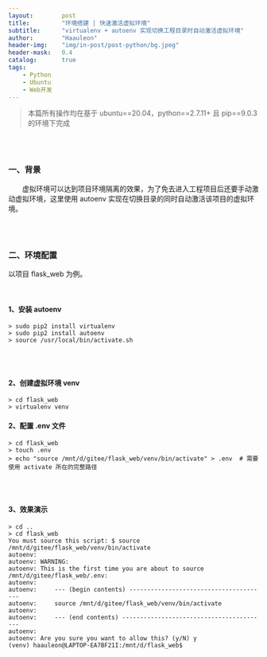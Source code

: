 ```yaml
---
layout:        post
title:         "环境搭建 | 快速激活虚拟环境"
subtitle:      "virtualenv + autoenv 实现切换工程目录时自动激活虚拟环境"
author:        "Haauleon"
header-img:    "img/in-post/post-python/bg.jpeg"
header-mask:   0.4
catalog:       true
tags:
    - Python
    - Ubuntu
    - Web开发
---
```


> 本篇所有操作均在基于 ubuntu==20.04，python==2.7.11+ 且 pip==9.0.3 的环境下完成 

<br>
<br>

### 一、背景
&emsp;&emsp;虚拟环境可以达到项目环境隔离的效果，为了免去进入工程项目后还要手动激动虚拟环境，这里使用 autoenv 实现在切换目录的同时自动激活该项目的虚拟环境。  

<br>
<br>

### 二、环境配置
以项目 flask_web 为例。      

<br>

#### 1、安装 autoenv
```
> sudo pip2 install virtualenv
> sudo pip2 install autoenv
> source /usr/local/bin/activate.sh
```

<br>
<br>

#### 2、创建虚拟环境 venv
```
> cd flask_web
> virtualenv venv
```

#### 2、配置 .env 文件
```
> cd flask_web
> touch .env
> echo "source /mnt/d/gitee/flask_web/venv/bin/activate" > .env  # 需要使用 activate 所在的完整路径
```

<br>
<br>

#### 3、效果演示
```
> cd ..
> cd flask_web
You must source this script: $ source /mnt/d/gitee/flask_web/venv/bin/activate
autoenv:
autoenv: WARNING:
autoenv: This is the first time you are about to source /mnt/d/gitee/flask_web/.env:      
autoenv:
autoenv:     --- (begin contents) ---------------------------------------
autoenv:     source /mnt/d/gitee/flask_web/venv/bin/activate
autoenv:
autoenv:     --- (end contents) -----------------------------------------
autoenv:
autoenv: Are you sure you want to allow this? (y/N) y
(venv) haauleon@LAPTOP-EA7BF21I:/mnt/d/flask_web$
```
